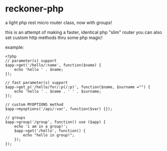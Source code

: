 reckoner-php
============

a light php rest micro router class,
now with groups!

this is an attempt of making a faster, identical php "slim" router
you can also set custom http methods thru some php magic!

example:

	<?php
	// parameter(s) support
	$app->get('/hello/:name', function($name) {
	    echo 'hello ' . $name;
	});

	// fast parameter(s) support
	$app->get_p('/hello/for/:p(/:p)', function($name, $surname ="") {
	    echo 'hello ' . $name . ' ' . $surname;
	});
    
	// custom MYOPTIONS method
	$app->myoptions('/api/:var', function($var) {});

	// groups
	$app->group('/group', function() use ($app) {
		echo 'i am in a group!';
		$app->get('/hello', function() {
		    echo "hello in group!";
		});
	});